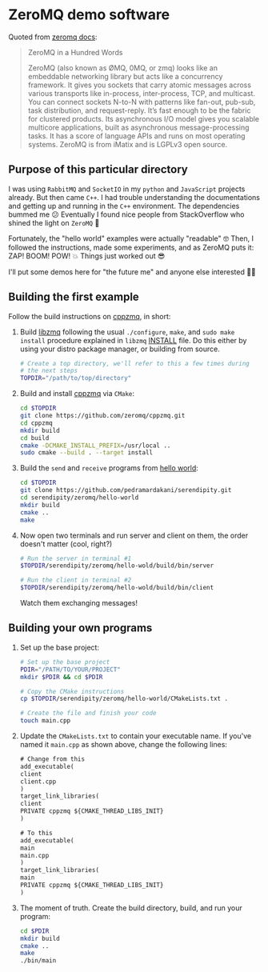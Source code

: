 # ZeroMQ demo software

Quoted from [zeromq docs](https://zguide.zeromq.org/docs/preface/):

> ZeroMQ in a Hundred Words
>
> ZeroMQ (also known as ØMQ, 0MQ, or zmq) looks like an embeddable networking library but acts like a concurrency framework.
> It gives you sockets that carry atomic messages across various transports like in-process, inter-process, TCP, and multicast.
> You can connect sockets N-to-N with patterns like fan-out, pub-sub, task distribution, and request-reply.
> It’s fast enough to be the fabric for clustered products.
> Its asynchronous I/O model gives you scalable multicore applications, built as asynchronous message-processing tasks.
> It has a score of language APIs and runs on most operating systems.
> ZeroMQ is from iMatix and is LGPLv3 open source.

## Purpose of this particular directory

I was using `RabbitMQ` and `SocketIO` in my `python` and `JavaScript` projects already.
But then came `C++`.
I had trouble understanding the documentations and getting up and running in the `C++` environment.
The dependencies bummed me 😕
Eventually I found nice people from StackOverflow who shined the light on `ZeroMQ` 🤩

Fortunately, the "hello world" examples were actually "readable" 🤓
Then, I followed the instructions, made some experiments, and as ZeroMQ puts it: ZAP! BOOM! POW! 💥
Things just worked out 😎

I'll put some demos here for "the future me" and anyone else interested 😶‍🌫️

## Building the first example

Follow the build instructions on [cppzmq](https://github.com/zeromq/cppzmq), in short:

1. Build [libzmq](https://github.com/zeromq/libzmq) following the usual `./configure`, `make`, and `sudo make install` procedure explained in `libzmq` [INSTALL](https://github.com/zeromq/libzmq/blob/master/INSTALL) file.
   Do this either by using your distro package manager, or building from source.

   ```bash
   # Create a top directory, we'll refer to this a few times during
   # the next steps
   TOPDIR="/path/to/top/directory"
   ```

2. Build and install [cppzmq](https://github.com/zeromq/cppzmq) via `CMake`:

   ```bash
   cd $TOPDIR
   git clone https://github.com/zeromq/cppzmq.git
   cd cppzmq
   mkdir build
   cd build
   cmake -DCMAKE_INSTALL_PREFIX=/usr/local ..
   sudo cmake --build . --target install
   ```

3. Build the `send` and `receive` programs from [hello world](hello-world):

   ```bash
   cd $TOPDIR
   git clone https://github.com/pedramardakani/serendipity.git
   cd serendipity/zeromq/hello-world
   mkdir build
   cmake ..
   make
   ```

4. Now open two terminals and run server and client on them, the order doesn't matter (cool, right?)

   ```bash
   # Run the server in terminal #1
   $TOPDIR/serendipity/zeromq/hello-wold/build/bin/server

   # Run the client in terminal #2
   $TOPDIR/serendipity/zeromq/hello-wold/build/bin/client
   ```

   Watch them exchanging messages!

## Building your own programs

   1. Set up the base project:

      ```bash
      # Set up the base project
      PDIR="/PATH/TO/YOUR/PROJECT"
      mkdir $PDIR && cd $PDIR

      # Copy the CMake instructions
      cp $TOPDIR/serendipity/zeromq/hello-world/CMakeLists.txt .

      # Create the file and finish your code
      touch main.cpp
      ```

   2. Update the `CMakeLists.txt` to contain your executable name.
      If you've named it `main.cpp` as shown above, change the following lines:

      ```txt
      # Change from this
      add_executable(
      client
      client.cpp
      )
      target_link_libraries(
      client
      PRIVATE cppzmq ${CMAKE_THREAD_LIBS_INIT}
      )

      # To this
      add_executable(
      main
      main.cpp
      )
      target_link_libraries(
      main
      PRIVATE cppzmq ${CMAKE_THREAD_LIBS_INIT}
      )
      ```

  3. The moment of truth.
     Create the build directory, build, and run your program:

     ```bash
     cd $PDIR
     mkdir build
     cmake ..
     make
     ./bin/main
     ```
